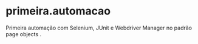 # primeira.automacao
 Primeira automação com Selenium, JUnit e Webdriver Manager no padrão page objects .
